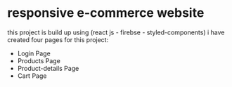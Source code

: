 # responsive e-commerce website

this project is build up using (react js - firebse - styled-components)
i have created four pages for this project:

- Login Page
- Products Page
- Product-details Page
- Cart Page
